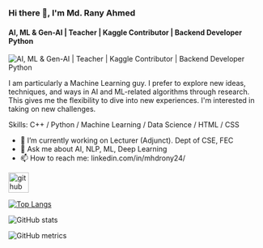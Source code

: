 ### Hi there 👋, I'm Md. Rany Ahmed
#### AI, ML & Gen-AI | Teacher | Kaggle Contributor | Backend Developer Python
![AI, ML & Gen-AI | Teacher | Kaggle Contributor | Backend Developer Python](https://arturssmirnovs.github.io/github-profile-readme-generator/images/banner.png)

I am particularly a Machine Learning guy. I prefer to explore new ideas, techniques, and ways in AI and ML-related algorithms through research. This gives me the flexibility to dive into new experiences. I'm interested in taking on new challenges.

Skills: C++ / Python / Machine Learning / Data Science / HTML / CSS

- 🔭 I’m currently working on Lecturer (Adjunct). Dept of CSE, FEC 
- 💬 Ask me about AI, NLP, ML, Deep Learning 
- 📫 How to reach me: linkedin.com/in/mhdrony24/ 


[<img src='https://cdn.jsdelivr.net/npm/simple-icons@3.0.1/icons/github.svg' alt='github' height='40'>](https://github.com/mhdrony)  

[![Top Langs](https://github-readme-stats.vercel.app/api/top-langs/?username=mhdrony)](https://github.com/anuraghazra/github-readme-stats)

![GitHub stats](https://github-readme-stats.vercel.app/api?username=mhdrony&show_icons=true)  

![GitHub metrics](https://metrics.lecoq.io/mhdrony)  

